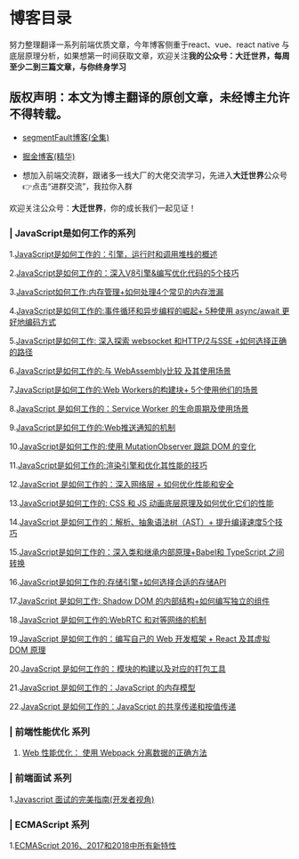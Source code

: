 # 博客目录

努力整理翻译一系列前端优质文章，今年博客侧重于react、vue、react native 与底层原理分析，如果想第一时间获取文章，欢迎关注**我的公众号：大迁世界，每周至少二到三篇文章，与你终身学习**

## 版权声明：本文为博主翻译的原创文章，未经博主允许不得转载。

* [segmentFault博客(全集)](https://segmentfault.com/u/minnanitkong/articles)

* [掘金博客(精华)](https://juejin.im/user/59df61ec51882578ce26ee6e/posts)

* 想加入前端交流群，跟诸多一线大厂的大佬交流学习，先进入**大迁世界**公众号👉点击“进群交流”，我拉你入群

欢迎关注公众号：**大迁世界**，你的成长我们一起见证！


### | JavaScript是如何工作的系列


1.[JavaScript是如何工作的：引擎，运行时和调用堆栈的概述](https://github.com/qq449245884/xiaozhi/issues/1)

2.[JavaScript是如何工作的：深入V8引擎&编写优化代码的5个技巧](https://github.com/qq449245884/xiaozhi/issues/2)

3.[JavaScript如何工作:内存管理+如何处理4个常见的内存泄漏](https://github.com/qq449245884/xiaozhi/issues/3)

4.[JavaScript是如何工作的:事件循环和异步编程的崛起+ 5种使用 async/await 更好地编码方式](https://github.com/qq449245884/xiaozhi/issues/4)

5.[JavaScript是如何工作: 深入探索 websocket 和HTTP/2与SSE +如何选择正确的路径 ](https://github.com/qq449245884/xiaozhi/issues/5)

6.[JavaScript是如何工作的:与 WebAssembly比较 及其使用场景](https://github.com/qq449245884/xiaozhi/issues/6)

7.[JavaScript是如何工作的:Web Workers的构建块+ 5个使用他们的场景](https://github.com/qq449245884/xiaozhi/issues/7)

8.[JavaScript 是如何工作的：Service Worker 的生命周期及使用场景](https://github.com/qq449245884/xiaozhi/issues/8)

9.[JavaScript是如何工作的:Web推送通知的机制](https://github.com/qq449245884/xiaozhi/issues/9)

10.[JavaScript是如何工作的:使用 MutationObserver 跟踪 DOM 的变化](https://github.com/qq449245884/xiaozhi/issues/10)

11.[JavaScript是如何工作的:渲染引擎和优化其性能的技巧](https://github.com/qq449245884/xiaozhi/issues/11)

12.[JavaScript 是如何工作的：深入网络层 + 如何优化性能和安全](https://github.com/qq449245884/xiaozhi/issues/12)

13.[JavaScript是如何工作的: CSS 和 JS 动画底层原理及如何优化它们的性能](https://github.com/qq449245884/xiaozhi/issues/13)

14.[JavaScript 是如何工作的：解析、抽象语法树（AST）+ 提升编译速度5个技巧](https://github.com/qq449245884/xiaozhi/issues/14)

15.[JavaScript是如何工作的：深入类和继承内部原理+Babel和 TypeScript 之间转换](https://github.com/qq449245884/xiaozhi/issues/15)

16.[JavaScript是如何工作的:存储引擎+如何选择合适的存储API](https://github.com/qq449245884/xiaozhi/issues/16)

17.[JavaScript 是如何工作: Shadow DOM 的内部结构+如何编写独立的组件](https://github.com/qq449245884/xiaozhi/issues/17)

18.[JavaScript 是如何工作的:WebRTC 和对等网络的机制 ](https://github.com/qq449245884/xiaozhi/issues/18)

19.[JavaScript 是如何工作的：编写自己的 Web 开发框架 + React 及其虚拟 DOM 原理](https://github.com/qq449245884/xiaozhi/issues/19)

20.[JavaScript 是如何工作的：模块的构建以及对应的打包工具](https://github.com/qq449245884/xiaozhi/issues/20)

21.[JavaScript 是如何工作的：JavaScript 的内存模型 ](https://github.com/qq449245884/xiaozhi/issues/21)

22.[JavaScript 是如何工作的：JavaScript 的共享传递和按值传递](https://github.com/qq449245884/xiaozhi/issues/22)

### | 前端性能优化 系列

1. [Web 性能优化： 使用 Webpack 分离数据的正确方法](https://github.com/qq449245884/xiaozhi/issues/25)


### | 前端面试 系列

1.[Javascript 面试的完美指南(开发者视角)](https://github.com/qq449245884/xiaozhi/issues/24)

### | ECMAScript 系列


1.[ECMAScript 2016、2017和2018中所有新特性](https://github.com/qq449245884/xiaozhi/issues/23)





